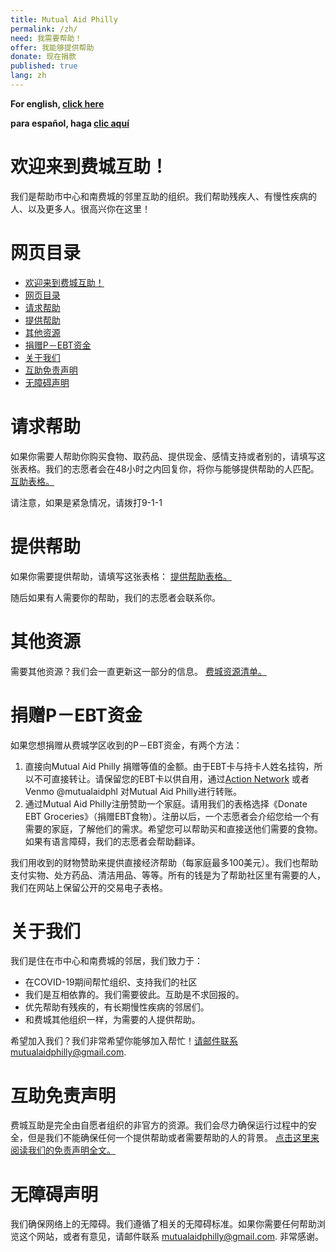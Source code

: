 ```yaml
---
title: Mutual Aid Philly
permalink: /zh/
need: 我需要帮助！
offer: 我能够提供帮助
donate: 现在捐款
published: true
lang: zh
---
```


**For english, [click here](/)**

**para español, haga [clic aquí](/es)**

# 欢迎来到费城互助！

我们是帮助市中心和南费城的邻里互助的组织。我们帮助残疾人、有慢性疾病的人、以及更多人。很高兴你在这里！

# 网页目录

- [欢迎来到费城互助！](#欢迎来到费城互助)
- [网页目录](#网页目录)
- [请求帮助](#请求帮助)
- [提供帮助](#提供帮助)
- [其他资源](#其他资源)
- [捐赠P－EBT资金](#捐赠pebt资金)
- [关于我们](#关于我们)
- [互助免责声明](#互助免责声明)
- [无障碍声明](#无障碍声明)

# 请求帮助

如果你需要人帮助你购买食物、取药品、提供现金、感情支持或者别的，请填写这张表格。我们的志愿者会在48小时之内回复你，将你与能够提供帮助的人匹配。
 [互助表格。](https://www.google.com/url?q=https://docs.google.com/forms/d/e/1FAIpQLSfbvHjJpfqn8GylNE1bYaqvSRLQq6UA26MU6KemRMR7a7I4Hg/viewform?usp%3Dsf_link&sa=D&ust=1586378619684000&usg=AFQjCNFYMGO8UYO30PR0E7iJD08VeQ5lug)

请注意，如果是紧急情况，请拨打9-1-1

# 提供帮助

如果你需要提供帮助，请填写这张表格：
 [提供帮助表格。](https://www.google.com/url?q=https://docs.google.com/forms/d/e/1FAIpQLScV0XL3JDfwL3nVfw5Y0UujFypWE6dkbCyyQpPqj5KD4HVDYA/viewform?usp%3Dsf_link&sa=D&ust=1586378619685000&usg=AFQjCNGMQpoxl74d-Efirqjyc2ngDEMDxA)

随后如果有人需要你的帮助，我们的志愿者会联系你。

# 其他资源

需要其他资源？我们会一直更新这一部分的信息。
[费城资源清单。](https://docs.google.com/document/d/12XvgMzAK7nZkgG5PIJGShFvsNuIzszLDu8U5u1JnmZ8/edit?usp=sharing)

# 捐赠P－EBT资金

如果您想捐赠从费城学区收到的P－EBT资金，有两个方法：

1. 直接向Mutual Aid Philly 捐赠等值的金额。由于EBT卡与持卡人姓名挂钩，所以不可直接转让。请保留您的EBT卡以供自用，通过[Action Network](https://actionnetwork.org/fundraising/mutual-aid-philly/) 或者Venmo @mutualaidphl 对Mutual Aid Philly进行转账。
2. 通过Mutual Aid Philly注册赞助一个家庭。请用我们的表格选择《Donate EBT Groceries》（捐赠EBT食物）。注册以后，一个志愿者会介绍您给一个有需要的家庭，了解他们的需求。希望您可以帮助买和直接送他们需要的食物。如果有语言障碍，我们的志愿者会帮助翻译。

我们用收到的财物赞助来提供直接经济帮助（每家庭最多100美元）。我们也帮助支付实物、处方药品、清洁用品、等等。所有的钱是为了帮助社区里有需要的人，我们在网站上保留公开的交易电子表格。


# 关于我们

我们是住在市中心和南费城的邻居，我们致力于：

* 在COVID-19期间帮忙组织、支持我们的社区
* 我们是互相依靠的。我们需要彼此。互助是不求回报的。
* 优先帮助有残疾的，有长期慢性疾病的邻居们。
* 和费城其他组织一样，为需要的人提供帮助。

希望加入我们？我们非常希望你能够加入帮忙！请邮件联系mutualaidphilly@gmail.com.


# 互助免责声明

费城互助是完全由自愿者组织的非官方的资源。我们会尽力确保运行过程中的安全，但是我们不能确保任何一个提供帮助或者需要帮助的人的背景。
[点击这里来阅读我们的免责声明全文。](https://docs.google.com/document/d/1apyfwSjpzp8hRY0rAwlhwPMTrsc1FwTsNWfAE4JwN5I/edit)


# 无障碍声明

我们确保网络上的无障碍。我们遵循了相关的无障碍标准。如果你需要任何帮助浏览这个网站，或者有意见，请邮件联系
 [mutualaidphilly@gmail.com](mailto:mutualaidphilly@gmail.com). 非常感谢。
